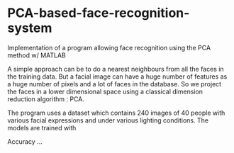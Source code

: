 # PCA-based-face-recognition-system

Implementation of a program allowing face recognition using the PCA method w/ MATLAB

A simple approach can be to do a nearest neighbours from all the faces in the training data. But a facial image can have a huge number of features as a huge number of pixels and a lot of faces in the database. So we project the faces in a lower dimensional space using a classical dimension reduction algorithm : PCA.

The program uses a dataset which contains 240 images of 40 people with various facial expressions and under various lighting conditions.
The models are trained with

Accuracy
...
